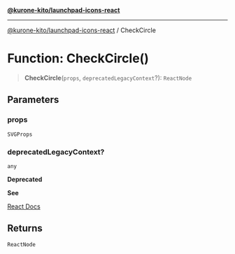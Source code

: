 [**@kurone-kito/launchpad-icons-react**](../README.md)

***

[@kurone-kito/launchpad-icons-react](../globals.md) / CheckCircle

# Function: CheckCircle()

> **CheckCircle**(`props`, `deprecatedLegacyContext`?): `ReactNode`

## Parameters

### props

`SVGProps`

### deprecatedLegacyContext?

`any`

**Deprecated**

**See**

[React Docs](https://legacy.reactjs.org/docs/legacy-context.html#referencing-context-in-lifecycle-methods)

## Returns

`ReactNode`
